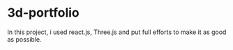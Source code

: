 # 3d-portfolio
In this project, i used react.js, Three.js and put full efforts to make it as good as possible.
